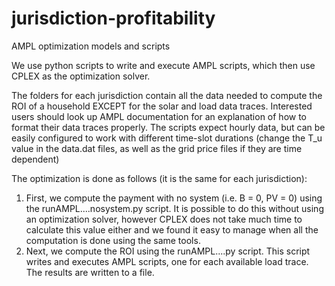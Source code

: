 # jurisdiction-profitability
AMPL optimization models and scripts

We use python scripts to write and execute AMPL scripts, which then use CPLEX as the optimization solver.

The folders for each jurisdiction contain all the data needed to compute the ROI of a household EXCEPT for the solar and load data traces. Interested users should look up AMPL documentation for an explanation of how to format their data traces properly. The scripts expect hourly data, but can be easily configured to work with different time-slot durations (change the T_u value in the data.dat files, as well as the grid price files if they are time dependent)

The optimization is done as follows (it is the same for each jurisdiction):
1. First, we compute the payment with no system (i.e. B = 0, PV = 0) using the runAMPL....nosystem.py script. It is possible to do this without using an optimization solver, however CPLEX does not take much time to calculate this value either and we found it easy to manage when all the computation is done using the same tools.
2. Next, we compute the ROI using the runAMPL....py script. This script writes and executes AMPL scripts, one for each available load trace. The results are written to a file.

